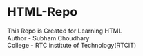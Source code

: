 # HTML-Repo
This Repo is Created for Learning HTML
</br>
Author - Subham Choudhary 
</br>
College - RTC institute of Technology(RTCIT)
